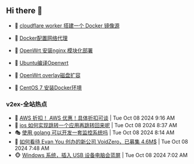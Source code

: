 ## Hi there 👋

<!--
**dkyg666/dkyg666** is a ✨ _special_ ✨ repository because its `README.md` (this file) appears on your GitHub profile.

Here are some ideas to get you started:

- 🔭 I’m currently working on ...
- 🌱 I’m currently learning ...
- 👯 I’m looking to collaborate on ...
- 🤔 I’m looking for help with ...
- 💬 Ask me about ...
- 📫 How to reach me: ...
- 😄 Pronouns: ...
- ⚡ Fun fact: ...
-->

<!-- BLOG-POST-LIST:START -->
- 🦩 [cloudflare worker 搭建一个 Docker 镜像源](http://blog.1996099.xyz/archives/cloudflare-worker-da-jian-yi-ge-docker-jing-xiang-zhan) 

- 🚦 [Docker配置网络代理](http://blog.1996099.xyz/archives/dockerpei-zhi-wang-luo-dai-li) 

- 🫶 [OpenWrt 安装nginx 模块化部署](http://blog.1996099.xyz/archives/openwrt-an-zhuang-nginx-mo-kuai-hua-bu-shu) 

- 🦄 [Ubuntu编译Openwrt](http://blog.1996099.xyz/archives/ubuntuzi-bian-yi-openwrt) 

- 🐻 [OpenWrt overlay磁盘扩容](http://blog.1996099.xyz/archives/openwrt-overlay) 

- 🤖 [CentOS 7 安装Docker环境](http://blog.1996099.xyz/archives/centos-docker) 
<!-- BLOG-POST-LIST:END -->

### v2ex-全站热点
<!-- v2ex:START -->
- 🥸 [AWS 折扣！ AWS 优惠！具体折扣可谈](https://www.v2ex.com/t/1078320#reply0) | Tue Oct 08 2024 9:16 AM
- 🤗 [ios 如何实现跳转一个应用再跳转回来呢](https://www.v2ex.com/t/1078308#reply5) | Tue Oct 08 2024 8:37 AM
- 🎭 [使用 golang 可以开发一套监控系统吗](https://www.v2ex.com/t/1078298#reply15) | Tue Oct 08 2024 8:14 AM
- 🥷 [如何看待 Evan You 创办的新公司 VoidZero，已募集 4.6M$](https://www.v2ex.com/t/1078290#reply4) | Tue Oct 08 2024 7:48 AM
- 🐵 [Windows 系统，插入 USB 设备电脑会蓝屏](https://www.v2ex.com/t/1078271#reply15) | Tue Oct 08 2024 7:02 AM<!-- v2ex:END -->

